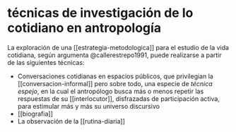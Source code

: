 # técnicas de investigación de lo cotidiano en antropología
La exploración de una [[estrategia-metodologica]] para el estudio de la vida cotidiana, según argumenta @callerestrepo1991, puede realizarse a partir de las siguientes técnicas:

- Conversaciones cotidianas en espacios públicos, que privilegian la [[conversacion-informal]] pero sobre todo, una especie de *técnica espejo*, en la cual el antropólogo busca más o menos repetir las respuestas de su [[interlocutor]], disfrazadas de participación activa, para estimular más y más su universo discursivo
- [[biografia]]
- La observación de la [[rutina-diaria]]